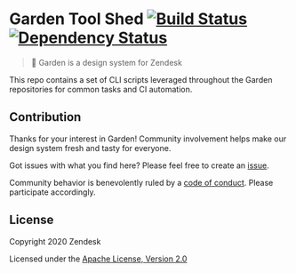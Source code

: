 # Garden Tool Shed [![Build Status][build status badge]][build status link] [![Dependency Status][dependency status badge]][dependency status link]<!-- markdownlint-disable -->

<!-- markdownlint-enable -->

[build status badge]: https://flat.badgen.net/circleci/github/zendeskgarden/tool-shed/master?label=build
[build status link]: https://circleci.com/gh/zendeskgarden/tool-shed/tree/master
[dependency status badge]: https://flat.badgen.net/david/dev/zendeskgarden/tool-shed?label=dependencies
[dependency status link]: https://david-dm.org/zendeskgarden/tool-shed?type=dev

> :seedling: Garden is a design system for Zendesk

This repo contains a set of CLI scripts leveraged throughout the Garden
repositories for common tasks and CI automation.

## Contribution

Thanks for your interest in Garden! Community involvement helps make our
design system fresh and tasty for everyone.

Got issues with what you find here? Please feel free to create an
[issue](https://github.com/zendeskgarden/tool-shed/issues/new).

Community behavior is benevolently ruled by a [code of
conduct](.github/CODE_OF_CONDUCT.md). Please participate accordingly.

## License

Copyright 2020 Zendesk

Licensed under the [Apache License, Version 2.0](LICENSE.md)
